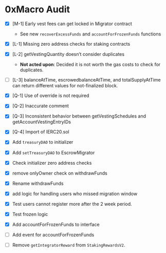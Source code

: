 # 0xMacro Audit

- [x] [M-1] Early vest fees can get locked in Migrator contract
  - See new `recoverExcessFunds` and `accountForFrozenFunds` functions
- [x] [L-1] Missing zero address checks for staking contracts
- [x] [L-2] getVestingQuantity doesn’t consider duplicates
  - **Not acted upon**: Decided it is not worth the gas costs to check for duplicates.
- [ ] [L-3] balanceAtTime, escrowedbalanceAtTime, and totalSupplyAtTime can return different values for not-finalized block.
- [x] [Q-1] Use of override is not required
- [x] [Q-2] Inaccurate comment
- [x] [Q-3] Inconsistent behavior between getVestingSchedules and getAccountVestingEntryIDs
- [x] [Q-4] Import of IERC20.sol


- [x] Add `treasuryDAO` to initializer
- [x] Add `setTreasuryDAO` to EscrowMigrator
- [x] Check initializer zero address checks
- [x] remove onlyOwner check on withdrawFunds
- [x] Rename withdrawFunds
- [x] add logic for handling users who missed migration window
- [x] Test users cannot register more after the 2 week period.
- [x] Test frozen logic
- [x] Add accountForFrozenFunds to interface
- [ ] Add event for accountForFrozenFunds
- [ ] Remove `getIntegratorReward` from `StakingRewardsV2`.